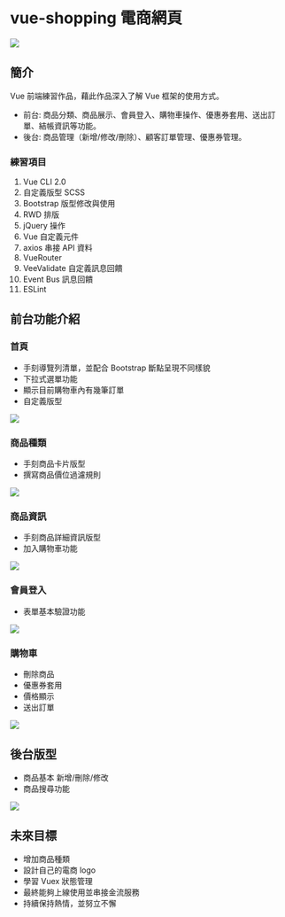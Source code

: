 # vue-shopping 電商網頁
![](https://github.com/Zong-Han/Vue-shopping/blob/master/src/assets/image/demo/demo-1.PNG)

## 簡介
Vue 前端練習作品，藉此作品深入了解 Vue 框架的使用方式。
+ 前台: 商品分類、商品展示、會員登入、購物車操作、優惠券套用、送出訂單、結帳資訊等功能。
+ 後台: 商品管理（新增/修改/刪除）、顧客訂單管理、優惠券管理。

### 練習項目
1. Vue CLI 2.0
2. 自定義版型 SCSS
3. Bootstrap 版型修改與使用
4. RWD 排版
5. jQuery 操作
6. Vue 自定義元件
7. axios 串接 API 資料
8. VueRouter
9. VeeValidate 自定義訊息回饋
10. Event Bus 訊息回饋
11. ESLint 

## 前台功能介紹
### 首頁
- 手刻導覽列清單，並配合 Bootstrap 斷點呈現不同樣貌
- 下拉式選單功能
- 顯示目前購物車內有幾筆訂單
- 自定義版型

![](https://github.com/Zong-Han/Vue-shopping/blob/master/src/assets/image/demo/demo-2.PNG)

### 商品種類
- 手刻商品卡片版型
- 撰寫商品價位過濾規則

![](https://github.com/Zong-Han/Vue-shopping/blob/master/src/assets/image/demo/demo-3.PNG)

### 商品資訊
- 手刻商品詳細資訊版型
- 加入購物車功能

![](https://github.com/Zong-Han/Vue-shopping/blob/master/src/assets/image/demo/demo-4.PNG)

### 會員登入
- 表單基本驗證功能

![](https://github.com/Zong-Han/Vue-shopping/blob/master/src/assets/image/demo/demo-5.PNG)

### 購物車
- 刪除商品
- 優惠券套用
- 價格顯示
- 送出訂單

![](https://github.com/Zong-Han/Vue-shopping/blob/master/src/assets/image/demo/demo-6.PNG)

## 後台版型
- 商品基本 新增/刪除/修改
- 商品搜尋功能

![](https://github.com/Zong-Han/Vue-shopping/blob/master/src/assets/image/demo/demo-7.PNG)

## 未來目標
- 增加商品種類
- 設計自己的電商 logo
- 學習 Vuex 狀態管理
- 最終能夠上線使用並串接金流服務
- 持續保持熱情，並努立不懈
